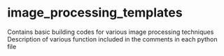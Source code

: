# image_processing_templates
Contains basic building codes for various image processing techniques
Description of various function included in the comments in each python file

